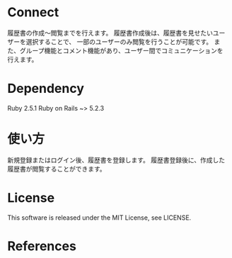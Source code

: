 # Connect
履歴書の作成〜閲覧までを行えます。
履歴書作成後は、履歴書を見せたいユーザーを選択することで、
一部のユーザーのみ閲覧を行うことが可能です。
また、グループ機能とコメント機能があり、ユーザー間でコミュニケーションを
行えます。

# Dependency
Ruby 2.5.1
Ruby on Rails ~> 5.2.3

# 使い方
新規登録またはログイン後、履歴書を登録します。
履歴書登録後に、作成した履歴書が閲覧することができます。

# License
This software is released under the MIT License, see LICENSE.

# References


